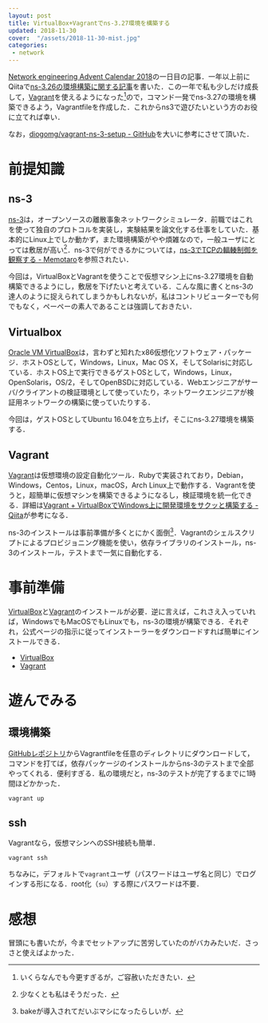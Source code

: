 ```yaml
---
layout: post
title: VirtualBox+Vagrantでns-3.27環境を構築する
updated: 2018-11-30
cover:  "/assets/2018-11-30-mist.jpg"
categories:
 - network
---
```


[Network engineering Advent Calendar 2018](https://qiita.com/advent-calendar/2018/network-engineering)の一日目の記事．一年以上前にQiitaで[ns-3.26の環境構築に関する記事](https://qiita.com/haltaro/items/b474d924f63692c155c8)を書いた．この一年で私も少しだけ成長して，[Vagrant](https://www.vagrantup.com/)を使えるようになった[^toolate]ので，コマンド一発でns-3.27の環境を構築できるよう，Vagrantfileを作成した．これからns3で遊びたいという方のお役に立てれば幸い．

なお，[diogomg/vagrant-ns-3-setup - GitHub](https://github.com/diogomg/vagrant-ns-3-setup)を大いに参考にさせて頂いた．

[^toolate]: いくらなんでも今更すぎるが，ご容赦いただきたい．

# 前提知識

## ns-3

[ns-3](https://www.nsnam.org/)は，オープンソースの離散事象ネットワークシミュレータ．前職ではこれを使って独自のプロトコルを実装し，実験結果を論文化する仕事をしていた．基本的にLinux上でしか動かず，また環境構築がやや煩雑なので，一般ユーザにとっては敷居が高い[^me]．ns-3で何ができるかについては，[ns-3でTCPの輻輳制御を観察する - Memotaro](https://haltaro.github.io/2018/07/13/tcp-ns3)を参照されたい．

今回は，VirtualBoxとVagrantを使うことで仮想マシン上にns-3.27環境を自動構築できるようにし，敷居を下げたいと考えている．こんな風に書くとns-3の達人のように捉えられてしまうかもしれないが，私はコントリビューターでも何でもなく，ペーペーの素人であることは強調しておきたい．

[^me]: 少なくとも私はそうだった．

## Virtualbox

[Oracle VM VirtualBox](https://www.virtualbox.org/)は，言わずと知れたx86仮想化ソフトウェア・パッケージ．ホストOSとして，Windows，Linux，Mac OS X，そしてSolarisに対応している．ホストOS上で実行できるゲストOSとして，Windows，Linux，OpenSolaris，OS/2，そしてOpenBSDに対応している．Webエンジニアがサーバ/クライアントの検証環境として使っていたり，ネットワークエンジニアが検証用ネットワークの構築に使っていたりする．

今回は，ゲストOSとしてUbuntu 16.04を立ち上げ，そこにns-3.27環境を構築する．

## Vagrant

[Vagrant](https://www.vagrantup.com/)は仮想環境の設定自動化ツール．Rubyで実装されており，Debian，Windows，Centos，Linux，macOS，Arch Linux上で動作する．Vagrantを使うと，超簡単に仮想マシンを構築できるようになるし，検証環境を統一化できる．詳細は[Vagrant + VirtualBoxでWindows上に開発環境をサクッと構築する - Qiita](https://qiita.com/ozawan/items/160728f7c6b10c73b97e)が参考になる．

ns-3のインストールは事前準備が多くとにかく面倒[^bake]．Vagrantのシェルスクリプトによるプロビジョニング機能を使い，依存ライブラリのインストール，ns-3のインストール，テストまで一気に自動化する．

[^bake]: bakeが導入されてだいぶマシになったらしいが．

# 事前準備

[VirtualBox](https://www.virtualbox.org/)と[Vagrant](https://www.vagrantup.com/)のインストールが必要．逆に言えば，これさえ入っていれば，WindowsでもMacOSでもLinuxでも，ns-3の環境が構築できる．それぞれ，公式ページの指示に従ってインストーラーをダウンロードすれば簡単にインストールできる．

- [VirtualBox](https://www.virtualbox.org/)
- [Vagrant](https://www.vagrantup.com/)

# 遊んでみる

## 環境構築

[GitHubレポジトリ](https://github.com/haltaro/ns3-vagrant)からVagrantfileを任意のディレクトリにダウンロードして，コマンドを打てば，依存パッケージのインストールからns-3のテストまで全部やってくれる．便利すぎる．私の環境だと，ns-3のテストが完了するまでに1時間ほどかかった．

```
vagrant up
```

## ssh

Vagrantなら，仮想マシンへのSSH接続も簡単．

```
vagrant ssh
```

ちなみに，デフォルトで`vagrant`ユーザ（パスワードはユーザ名と同じ）でログインする形になる．root化（`su`）する際にパスワードは不要．

# 感想

冒頭にも書いたが，今までセットアップに苦労していたのがバカみたいだ．さっさと使えばよかった．
